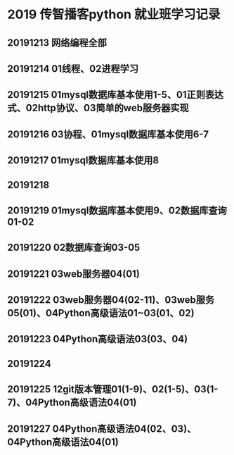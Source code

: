 # 2019 传智播客python 就业班学习记录
## 20191213 网络编程全部
## 20191214 01线程、02进程学习
## 20191215 01mysql数据库基本使用1-5、01正则表达式、02http协议、03简单的web服务器实现
## 20191216 03协程、01mysql数据库基本使用6-7
## 20191217 01mysql数据库基本使用8
## 20191218 
## 20191219 01mysql数据库基本使用9、02数据库查询01-02
## 20191220 02数据库查询03-05
## 20191221 03web服务器04(01)
## 20191222 03web服务器04(02-11)、03web服务05(01)、04Python高级语法01~03(01、02)
## 20191223 04Python高级语法03(03、04)
## 20191224 
## 20191225 12git版本管理01(1-9)、02(1-5)、03(1-7)、04Python高级语法04(01)
## 20191227 04Python高级语法04(02、03)、04Python高级语法04(01)

